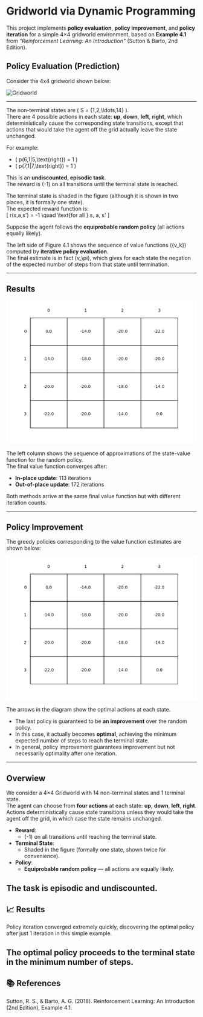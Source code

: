 # Gridworld via Dynamic Programming

This project implements **policy evaluation**, **policy improvement**, and **policy iteration** for a simple 4×4 gridworld environment, based on **Example 4.1** from *"Reinforcement Learning: An Introduction"* (Sutton & Barto, 2nd Edition).

## Policy Evaluation (Prediction)

Consider the 4x4 gridworld shown below:

![Gridworld](generated_images/Example_4_1_in_place.png)

---

The non-terminal states are \( S = \{1,2,\ldots,14\} \).  
There are 4 possible actions in each state: **up**, **down**, **left**, **right**, which deterministically cause the corresponding state transitions, except that actions that would take the agent off the grid actually leave the state unchanged.

For example:
- \( p(6,1|5,\text{right}) = 1 \)
- \( p(7,1|7,\text{right}) = 1 \)

This is an **undiscounted, episodic task**.  
The reward is \(-1\) on all transitions until the terminal state is reached.

The terminal state is shaded in the figure (although it is shown in two places, it is formally one state).  
The expected reward function is:  
\[
r(s,a,s') = -1 \quad \text{for all } s, a, s'
\]

Suppose the agent follows the **equiprobable random policy** (all actions equally likely).

The left side of Figure 4.1 shows the sequence of value functions \(\{v_k\}\) computed by **iterative policy evaluation**.  
The final estimate is in fact \(v_\pi\), which gives for each state the negation of the expected number of steps from that state until termination.

---

## Results

![Policy Evaluation](generated_images/figure_4_1_in_place.png)

The left column shows the sequence of approximations of the state-value function for the random policy.  
The final value function converges after:
- **In-place update**: 113 iterations
- **Out-of-place update**: 172 iterations

Both methods arrive at the same final value function but with different iteration counts.

---

## Policy Improvement

The greedy policies corresponding to the value function estimates are shown below:

![Policy Improvement](generated_images/figure_4_1_out_place.png)

The arrows in the diagram show the optimal actions at each state.

- The last policy is guaranteed to be **an improvement** over the random policy.
- In this case, it actually becomes **optimal**, achieving the minimum expected number of steps to reach the terminal state.
- In general, policy improvement guarantees improvement but not necessarily optimality after one iteration.

---

## Overwiew

We consider a 4×4 Gridworld with 14 non-terminal states and 1 terminal state.  
The agent can choose from **four actions** at each state: **up**, **down**, **left**, **right**.  
Actions deterministically cause state transitions unless they would take the agent off the grid, in which case the state remains unchanged.

- **Reward**:  
  - \(-1\) on all transitions until reaching the terminal state.
- **Terminal State**:  
  - Shaded in the figure (formally one state, shown twice for convenience).
- **Policy**:  
  - **Equiprobable random policy** — all actions are equally likely.

The task is **episodic** and **undiscounted**.
---
## 📈 Results
Policy iteration converged extremely quickly, discovering the optimal policy after just 1 iteration in this simple example.

The optimal policy proceeds to the terminal state in the minimum number of steps.
---
## 📚 References
Sutton, R. S., & Barto, A. G. (2018). Reinforcement Learning: An Introduction (2nd Edition), Example 4.1.


